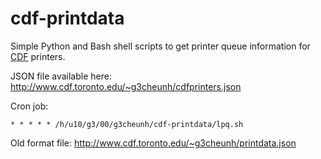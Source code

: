 # cdf-printdata

Simple Python and Bash shell scripts to get printer queue information for [CDF](http://www.cdf.toronto.edu/) printers.

JSON file available here: <http://www.cdf.toronto.edu/~g3cheunh/cdfprinters.json>

Cron job:
```
* * * * * /h/u10/g3/00/g3cheunh/cdf-printdata/lpq.sh
```

Old format file: <http://www.cdf.toronto.edu/~g3cheunh/printdata.json>
